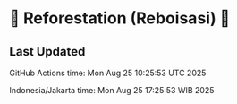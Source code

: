 
# 🌳 Reforestation (Reboisasi) 🌲

## Last Updated

GitHub Actions time: Mon Aug 25 10:25:53 UTC 2025

Indonesia/Jakarta time: Mon Aug 25 17:25:53 WIB 2025
